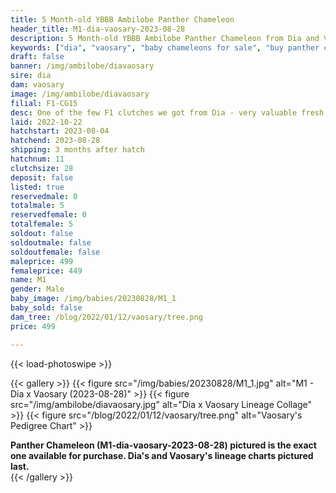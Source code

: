 ```yaml
---
title: 5 Month-old YBBB Ambilobe Panther Chameleon
header_title: M1-dia-vaosary-2023-08-28
description: 5 Month-old YBBB Ambilobe Panther Chameleon from Dia and Vaosary. One of the few F1 clutches we got from Dia - very valuable fresh genetics x one of our best 5th gen females. We've included sire and dam dendrograms if available, but you can view our Dia or Vaosary breeder pages for more information.
keywords: ["dia", "vaosary", "baby chameleons for sale", "buy panther chameleon", "panther for sale", "panther chameleon price", "ambilobe panther chameleon"]
draft: false
banner: /img/ambilobe/diavaosary
sire: dia
dam: vaosary
image: /img/ambilobe/diavaosary
filial: F1-CG15
desc: One of the few F1 clutches we got from Dia - very valuable fresh genetics x one of our best 5th gen females.
laid: 2022-10-22
hatchstart: 2023-08-04
hatchend: 2023-08-28
shipping: 3 months after hatch
hatchnum: 11
clutchsize: 28
deposit: false
listed: true
reservedmale: 0
totalmale: 5
reservedfemale: 0
totalfemale: 5
soldout: false
soldoutmale: false
soldoutfemale: false
maleprice: 499
femaleprice: 449
name: M1
gender: Male
baby_image: /img/babies/20230828/M1_1
baby_sold: false
dam_tree: /blog/2022/01/12/vaosary/tree.png
price: 499

---
```


{{< load-photoswipe >}}

{{< gallery >}}
  {{< figure src="/img/babies/20230828/M1_1.jpg" alt="M1 - Dia x Vaosary (2023-08-28)" >}}
  {{< figure src="/img/ambilobe/diavaosary.jpg" alt="Dia x Vaosary Lineage Collage" >}}
  {{< figure src="/blog/2022/01/12/vaosary/tree.png" alt="Vaosary's Pedigree Chart" >}}
  <figcaption><strong>Panther Chameleon (M1-dia-vaosary-2023-08-28) pictured is the exact one available for purchase. Dia's  and Vaosary's lineage charts pictured last.</strong></figcaption>
{{< /gallery >}}
